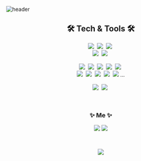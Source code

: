 ![header](https://capsule-render.vercel.app/api?type=soft&color=auto&height=150&section=header&text=KihunKim&fontSize=70&animation=twinkling)

<h2 align="center">🛠 Tech & Tools 🛠</h2>

<p align="center">
  <img src="https://img.shields.io/badge/Kotlin-0095D5?style=flat-square&logo=Kotlin&logoColor=white"/></a>&nbsp 
  <img src="https://img.shields.io/badge/Java-007396?style=flat-square&logo=Java&logoColor=white"/></a>&nbsp 
  <img src="https://img.shields.io/badge/Swift-FA7343?style=flat-square&logo=Swift&logoColor=white"/></a>&nbsp 
  <br>
  <img src="https://img.shields.io/badge/Android Studio-3DDC84?style=flat-square&logo=Android&logoColor=white"/></a>&nbsp 
  <img src="https://img.shields.io/badge/Xcode-1575F9?style=flat-square&logo=Swift&logoColor=white"/></a>&nbsp 
  <br>
  <br>
  <img src="https://img.shields.io/badge/Github-181717?style=flat-square&logo=Github&logoColor=white"/></a>&nbsp 
  <img src="https://img.shields.io/badge/Jira-0052CC?style=flat-square&logo=Jira&logoColor=white"/></a>&nbsp 
  <img src="https://img.shields.io/badge/Confluence-172B4D?style=flat-square&logo=Confluence&logoColor=white"/></a>&nbsp
  <img src="https://img.shields.io/badge/Bitbucket-0052cc?style=flat-square&logo=Bitbucket&logoColor=white"/></a>&nbsp
  <img src="https://img.shields.io/badge/Notion-000000?style=flat-square&logo=Notion&logoColor=white"/></a>&nbsp
  <br>
  <img src="https://img.shields.io/badge/Firebase-FFCA28?style=flat-square&logo=Firebase&logoColor=white"/></a>&nbsp
  <img src="https://img.shields.io/badge/Zeplin-F5C300?style=flat-square&logo=Zeplin&logoColor=white"/></a>&nbsp
  <img src="https://img.shields.io/badge/Fastlane-00F200?style=flat-square&logo=Fastlane&logoColor=white"/></a>&nbsp
  <img src="https://img.shields.io/badge/Swagger-85EA2D?style=flat-square&logo=Swagger&logoColor=white"/></a>&nbsp
  <img src="https://img.shields.io/badge/Postman-FF6C37?style=flat-square&logo=Postman&logoColor=white"/></a>&nbsp...
  <br>
  <br>
  <img src="https://img.shields.io/badge/Kakao-FFCD00?style=flat-square&logo=Kakaotalk&logoColor=white"/></a>&nbsp
  <img src="https://img.shields.io/badge/Telegram-E6A5E4?style=flat-square&logo=Telegram&logoColor=white"/></a>&nbsp
</p>

<br>
<h3 align="center"> ✨ Me ✨ </h3>
<p align="center">
  <a href="https://github.com/Silban17/Portfolio"><img src="https://img.shields.io/badge/Github-181717?style=flat-square&logo=Github&logoColor=white&link=https://github.com/Silban17/Portfolio"/></a>
  <a href="mailto:kkh7913@gmail.com"><img src="https://img.shields.io/badge/Gmail-d14836?style=flat-square&logo=Gmail&logoColor=white&link=kkh7913@gmail.com"/></a>
</p>
<br>

<p align="center">
  <a href="https://hits.seeyoufarm.com"><img src="https://hits.seeyoufarm.com/api/count/incr/badge.svg?url=https%3A%2F%2Fgithub.com%2FSilban17&count_bg=%23FFCD00&title_bg=%23FFCD00&icon=github.svg&icon_color=%23E1DEDE&title=hits&edge_flat=false"/></a>
</p>
